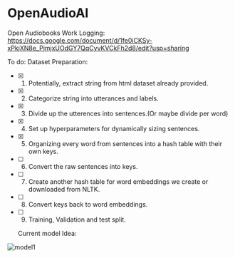 # OpenAudioAI
Open Audiobooks
Work Logging:
https://docs.google.com/document/d/1fe0iCKSy-xPkjXN8e_PjmjxUOdGY7QqCyvKVCkFh2d8/edit?usp=sharing

To do:
Dataset Preparation:
- [x] 1) Potentially, extract string from html dataset already provided.
- [x] 2) Categorize string into utterances and labels.
- [x] 3) Divide up the utterences into sentences.(Or maybe divide per word)
- [x] 4) Set up hyperparameters for dynamically sizing sentences.
- [x] 5) Organizing every word from sentences into a hash table with their own keys.
- [ ] 6) Convert the raw sentences into keys. 
- [ ] 7) Create another hash table for word embeddings we create or downloaded from NLTK.
- [ ] 8) Convert keys back to word embeddings.
- [ ] 9) Training, Validation and test split.
  
  
  Current model Idea: 
  
![model1](https://user-images.githubusercontent.com/10410430/44476214-16a8ab00-a605-11e8-8346-446406b0a93e.jpg)
  
